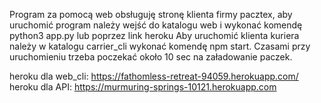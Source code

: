Program za pomocą web obsługuję stronę klienta firmy pacztex, aby uruchomić program należy wejść do katalogu web i wykonać komendę python3 app.py lub poprzez link heroku
Aby uruchomić klienta kuriera należy w katalogu carrier_cli wykonać komendę npm start. Czasami przy uruchomieniu trzeba poczekać około 10 sec na załadowanie paczek.

heroku dla web_cli: https://fathomless-retreat-94059.herokuapp.com/
heroku dla API: https://murmuring-springs-10121.herokuapp.com